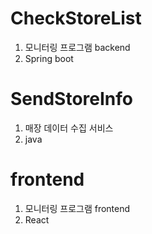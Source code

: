 # CheckStoreList
1. 모니터링 프로그램 backend
2. Spring boot
   
# SendStoreInfo
1. 매장 데이터 수집 서비스 
2. java 

# frontend
1. 모니터링 프로그램 frontend 
2. React